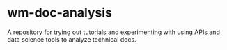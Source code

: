 # wm-doc-analysis
A repository for trying out tutorials and experimenting with using APIs and data science tools to analyze technical docs.
